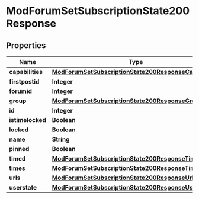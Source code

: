 

# ModForumSetSubscriptionState200Response


## Properties

| Name | Type | Description | Notes |
|------------ | ------------- | ------------- | -------------|
|**capabilities** | [**ModForumSetSubscriptionState200ResponseCapabilities**](ModForumSetSubscriptionState200ResponseCapabilities.md) |  |  |
|**firstpostid** | **Integer** | firstpostid |  |
|**forumid** | **Integer** | forumid |  |
|**group** | [**ModForumSetSubscriptionState200ResponseGroup**](ModForumSetSubscriptionState200ResponseGroup.md) |  |  [optional] |
|**id** | **Integer** | id |  |
|**istimelocked** | **Boolean** | istimelocked |  |
|**locked** | **Boolean** | locked |  |
|**name** | **String** | name |  |
|**pinned** | **Boolean** | pinned |  |
|**timed** | [**ModForumSetSubscriptionState200ResponseTimed**](ModForumSetSubscriptionState200ResponseTimed.md) |  |  |
|**times** | [**ModForumSetSubscriptionState200ResponseTimes**](ModForumSetSubscriptionState200ResponseTimes.md) |  |  |
|**urls** | [**ModForumSetSubscriptionState200ResponseUrls**](ModForumSetSubscriptionState200ResponseUrls.md) |  |  |
|**userstate** | [**ModForumSetSubscriptionState200ResponseUserstate**](ModForumSetSubscriptionState200ResponseUserstate.md) |  |  |



